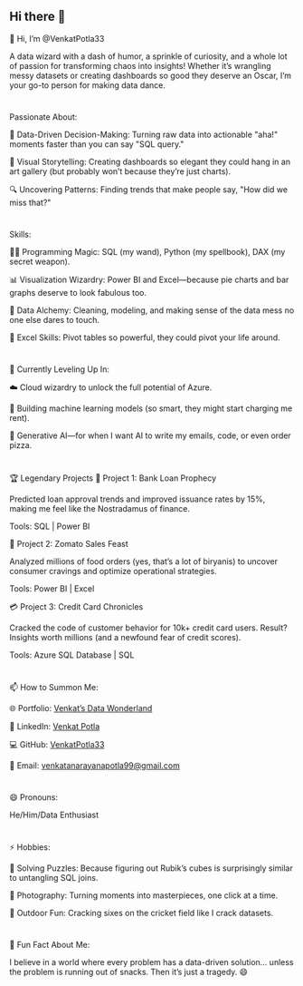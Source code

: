 ## Hi there 👋

👋 Hi, I’m @VenkatPotla33

A data wizard with a dash of humor, a sprinkle of curiosity, and a whole lot of passion for transforming chaos into insights! Whether it’s wrangling messy datasets or creating dashboards so good they deserve an Oscar, I’m your go-to person for making data dance.

#
Passionate About:

🎯 Data-Driven Decision-Making: Turning raw data into actionable "aha!" moments faster than you can say "SQL query."

🎨 Visual Storytelling: Creating dashboards so elegant they could hang in an art gallery (but probably won’t because they’re just charts).

🔍 Uncovering Patterns: Finding trends that make people say, "How did we miss that?"

#
Skills:

🧙‍♂️ Programming Magic: SQL (my wand), Python (my spellbook), DAX (my secret weapon).

📊 Visualization Wizardry: Power BI and Excel—because pie charts and bar graphs deserve to look fabulous too.

💾 Data Alchemy: Cleaning, modeling, and making sense of the data mess no one else dares to touch.

🔧 Excel Skills: Pivot tables so powerful, they could pivot your life around.

#
🌱 Currently Leveling Up In:

☁️ Cloud wizardry to unlock the full potential of Azure.

🧠 Building machine learning models (so smart, they might start charging me rent).

🤖 Generative AI—for when I want AI to write my emails, code, or even order pizza.

#
🏆 Legendary Projects
🔮 Project 1: Bank Loan Prophecy

Predicted loan approval trends and improved issuance rates by 15%, making me feel like the Nostradamus of finance.

Tools: SQL | Power BI

🍔 Project 2: Zomato Sales Feast

Analyzed millions of food orders (yes, that’s a lot of biryanis) to uncover consumer cravings and optimize operational strategies.

Tools: Power BI | Excel

💳 Project 3: Credit Card Chronicles

Cracked the code of customer behavior for 10k+ credit card users. Result? Insights worth millions (and a newfound fear of credit scores).

Tools: Azure SQL Database | SQL

#
📫 How to Summon Me:

🌐 Portfolio: [Venkat’s Data Wonderland](https://venkatpotla33.github.io/Venkat-Portfolio/)

🤝 LinkedIn: [Venkat Potla](http://www.linkedin.com/in/venkatpotla33)

💻 GitHub: [VenkatPotla33](https://github.com/Venkatpotla33)

📩 Email: venkatanarayanapotla99@gmail.com

#
😄 Pronouns:

He/Him/Data Enthusiast

#
⚡ Hobbies:

🎲 Solving Puzzles: Because figuring out Rubik’s cubes is surprisingly similar to untangling SQL joins.

📸 Photography: Turning moments into masterpieces, one click at a time.

🏏 Outdoor Fun: Cracking sixes on the cricket field like I crack datasets.

#
🎉 Fun Fact About Me:

I believe in a world where every problem has a data-driven solution… unless the problem is running out of snacks. Then it’s just a tragedy. 😄

<!--
**Venkatpotla33/Venkatpotla33** is a ✨ _special_ ✨ repository because its `README.md` (this file) appears on your GitHub profile.

Here are some ideas to get you started:

- 🔭 I’m currently working on ...
- 🌱 I’m currently learning ...
- 👯 I’m looking to collaborate on ...
- 🤔 I’m looking for help with ...
- 💬 Ask me about ...
- 📫 How to reach me: ...
- 😄 Pronouns: ...
- ⚡ Fun fact: ...
-->
